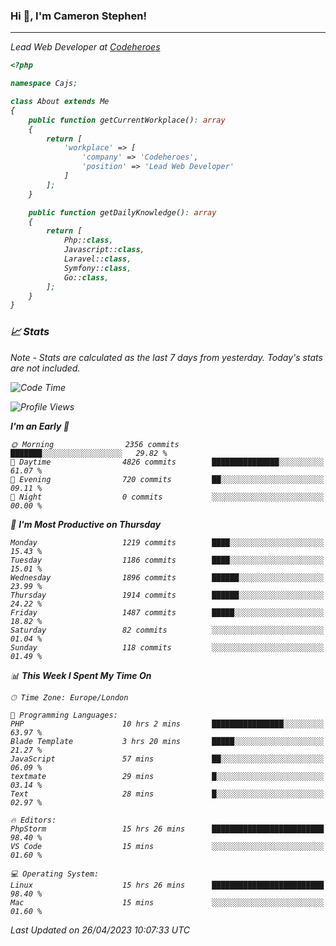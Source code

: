 ### Hi 👋, I'm Cameron Stephen!
<hr>
<p><em>Lead Web Developer at <a href="https://codeheroes.co.uk">Codeheroes</a></p>


```php
<?php

namespace Cajs;

class About extends Me
{
    public function getCurrentWorkplace(): array
    {
        return [
            'workplace' => [
                'company' => 'Codeheroes',
                'position' => 'Lead Web Developer'
            ]
        ];
    }

    public function getDailyKnowledge(): array
    {
        return [
            Php::class,
            Javascript::class,
            Laravel::class,
            Symfony::class,
            Go::class,
        ];
    }
}
```

### 📈 Stats
<p><em>Note - Stats are calculated as the last 7 days from yesterday. Today's stats are not included.</em></p>


<!--START_SECTION:waka-->
![Code Time](http://img.shields.io/badge/Code%20Time-3%2C337%20hrs%2012%20mins-blue)

![Profile Views](http://img.shields.io/badge/Profile%20Views-0-blue)

**I'm an Early 🐤** 

```text
🌞 Morning                2356 commits        ███████░░░░░░░░░░░░░░░░░░   29.82 % 
🌆 Daytime                4826 commits        ███████████████░░░░░░░░░░   61.07 % 
🌃 Evening                720 commits         ██░░░░░░░░░░░░░░░░░░░░░░░   09.11 % 
🌙 Night                  0 commits           ░░░░░░░░░░░░░░░░░░░░░░░░░   00.00 % 
```
📅 **I'm Most Productive on Thursday** 

```text
Monday                   1219 commits        ████░░░░░░░░░░░░░░░░░░░░░   15.43 % 
Tuesday                  1186 commits        ████░░░░░░░░░░░░░░░░░░░░░   15.01 % 
Wednesday                1896 commits        ██████░░░░░░░░░░░░░░░░░░░   23.99 % 
Thursday                 1914 commits        ██████░░░░░░░░░░░░░░░░░░░   24.22 % 
Friday                   1487 commits        █████░░░░░░░░░░░░░░░░░░░░   18.82 % 
Saturday                 82 commits          ░░░░░░░░░░░░░░░░░░░░░░░░░   01.04 % 
Sunday                   118 commits         ░░░░░░░░░░░░░░░░░░░░░░░░░   01.49 % 
```


📊 **This Week I Spent My Time On** 

```text
🕑︎ Time Zone: Europe/London

💬 Programming Languages: 
PHP                      10 hrs 2 mins       ████████████████░░░░░░░░░   63.97 % 
Blade Template           3 hrs 20 mins       █████░░░░░░░░░░░░░░░░░░░░   21.27 % 
JavaScript               57 mins             ██░░░░░░░░░░░░░░░░░░░░░░░   06.09 % 
textmate                 29 mins             █░░░░░░░░░░░░░░░░░░░░░░░░   03.14 % 
Text                     28 mins             █░░░░░░░░░░░░░░░░░░░░░░░░   02.97 % 

🔥 Editors: 
PhpStorm                 15 hrs 26 mins      █████████████████████████   98.40 % 
VS Code                  15 mins             ░░░░░░░░░░░░░░░░░░░░░░░░░   01.60 % 

💻 Operating System: 
Linux                    15 hrs 26 mins      █████████████████████████   98.40 % 
Mac                      15 mins             ░░░░░░░░░░░░░░░░░░░░░░░░░   01.60 % 
```


 Last Updated on 26/04/2023 10:07:33 UTC
<!--END_SECTION:waka-->
